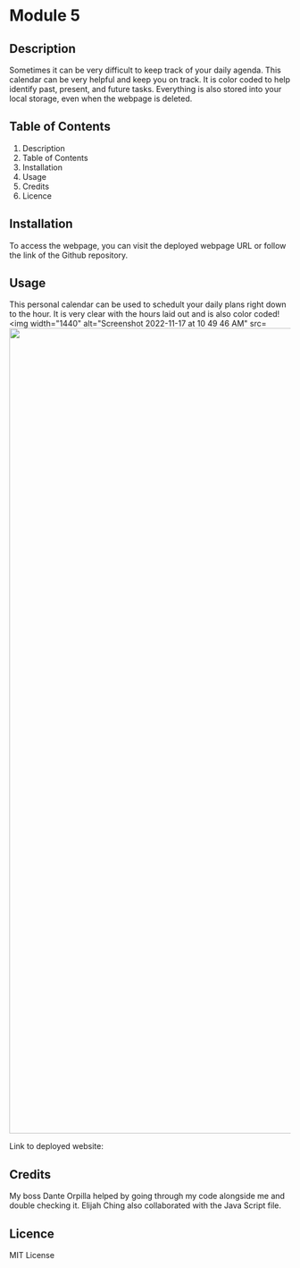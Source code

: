 # Module 5

## Description 
Sometimes it can be very difficult to keep track of your daily agenda. This calendar can be very helpful and keep you on track. It is color coded to help identify past, present, and future tasks. Everything is also stored into your local storage, even when the webpage is deleted. 

## Table of Contents
1. Description
2. Table of Contents
3. Installation
4. Usage
5. Credits
6. Licence

## Installation 
To access the webpage, you can visit the deployed webpage URL or follow the link of the Github repository. 

## Usage
This personal calendar can be used to schedult your daily plans right down to the hour. It is very clear with the hours laid out and is also color coded!
<img width="1440" alt="Screenshot 2022-11-17 at 10 49 46 AM" src= <img width="1440" src="https://user-images.githubusercontent.com/115984242/210299163-dd93f498-b895-4f40-a18a-e4c8625d2afd.png">

Link to deployed website: 

## Credits 
My boss Dante Orpilla helped by going through my code alongside me and double checking it. Elijah Ching also collaborated with the Java Script file. 


## Licence 
MIT License